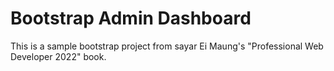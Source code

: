 # Bootstrap Admin Dashboard

This is a sample bootstrap project from sayar Ei Maung's "Professional Web Developer 2022" book.